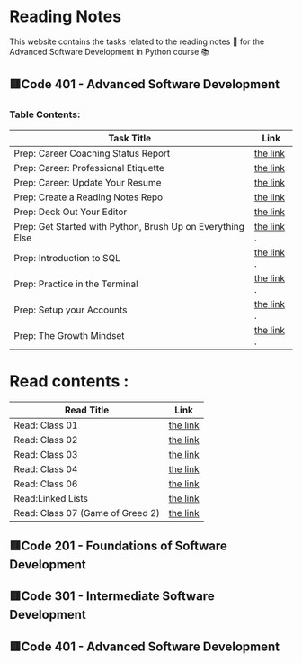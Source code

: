 # **Reading Notes**
This website contains the tasks related to the reading notes :page_facing_up: for the Advanced Software Development in Python course :books:
##  :red_square:Code 401 - Advanced Software Development
### Table Contents: 


| Task Title     | Link |
| -------------- | ----------- |
|Prep: Career Coaching Status Report	   |  [the link ](https://github.com/Eman-Alshaikh/reading-notes.github.io/blob/main/Prep:%20Career%20Coaching%20Status%20Report.md)       |
|Prep: Career: Professional Etiquette	  |  [the link ](https://docs.google.com/document/d/1WCtXLQnU1HBiG0tT7mIbFj4KQJ6SfUxVuQ9g0N3LO04/edit?usp=sharing)          |
|Prep: Career: Update Your Resume  |     [the link ](https://drive.google.com/file/d/1-ogBu1uXbgjkFa0qWu_X4zmH0HanEri3/view?usp=sharing)       |
 |Prep: Create a Reading Notes Repo|    [the link ](https://github.com/Eman-Alshaikh/reading-notes.github.io)           |
  |Prep: Deck Out Your Editor|    [the link ](reading-notes/README.md)           |
| Prep: Get Started with Python, Brush Up on Everything Else  | [the link ](https://github.com/Eman-Alshaikh/reading-notes.github.io/blob/main/Python).          |
| Prep: Introduction to SQL  |  [the link ](https://github.com/Eman-Alshaikh/reading-notes.github.io/blob/main/Prep:%20Introduction%20to%20SQL).      |
| Prep: Practice in the Terminal |  [the link ](reading-notes/Practice_in_the_Terminal.md).      |
| Prep: Setup your Accounts  |    [the link ](reading-notes/Prep_Setup_your_Accounts.md).      |
| Prep: The Growth Mindset  |    [the link ](reading-notes/Prep_Your_Mindset.md).      |



 
 
# Read contents : 

| Read Title     | Link |
| -------------- | ----------- |
 |Read: Class 01 |  [the link ](Read_Class_01)      |
|Read: Class 02   |  [the link ](Read_Class_02)      |
|Read: Class 03    |  [the link ](Read_Class_03)      |
|Read: Class 04   |  [the link ](readlass4)      |
 |Read: Class 06 |  [the link ](Read_Class_06)      |
 |Read:Linked Lists|  [the link ](Read_Linked_Lists)       |
 |Read: Class 07  (Game of Greed 2) |  [the link ](READ_7.md)      |
 
 


 

 
##  :red_square:Code 201 - Foundations of Software Development
## :red_square:Code 301 - Intermediate Software Development
## :red_square:Code 401 - Advanced Software Development

